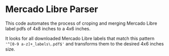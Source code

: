 # Mercado Libre Parser

This code automates the process of croping and merging Mercado Libre label pdfs of 4x8 inches to a 4x6 inches.

It looks for all downloaded Mercado Libre labels that match this pattern `'^[0-9 a-z]+_labels\.pdf$'`  and transforms them to the desired 4x6 inches size.
